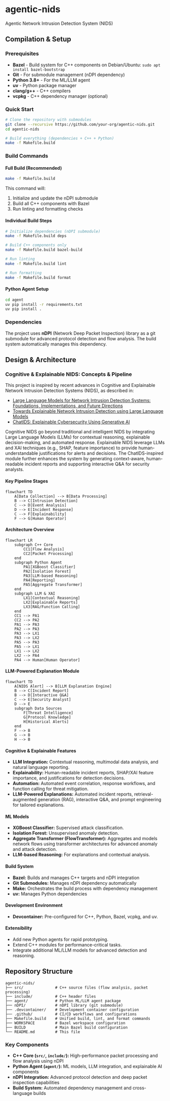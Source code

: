 
# agentic-nids

Agentic Network Intrusion Detection System (NIDS)

## Compilation & Setup

### Prerequisites
- **Bazel** - Build system for C++ components on Debian/Ubuntu: ```sudo apt install bazel-bootstrap```
- **Git** - For submodule management (nDPI dependency)
- **Python 3.8+** - For the ML/LLM agent
- **uv** - Python package manager
- **clang/g++** - C++ compilers
- **vcpkg** - C++ dependency manager (optional)

### Quick Start
```bash
# Clone the repository with submodules
git clone --recursive https://github.com/your-org/agentic-nids.git
cd agentic-nids

# Build everything (dependencies + C++ + Python)
make -f Makefile.build
```

### Build Commands

#### Full Build (Recommended)
```bash
make -f Makefile.build
```
This command will:
1. Initialize and update the nDPI submodule
2. Build all C++ components with Bazel
3. Run linting and formatting checks

#### Individual Build Steps
```bash
# Initialize dependencies (nDPI submodule)
make -f Makefile.build deps

# Build C++ components only
make -f Makefile.build bazel-build

# Run linting
make -f Makefile.build lint

# Run formatting
make -f Makefile.build format
```

#### Python Agent Setup
```bash
cd agent
uv pip install -r requirements.txt
uv pip install .
```

### Dependencies
The project uses **nDPI** (Network Deep Packet Inspection) library as a git submodule for advanced protocol detection and flow analysis. The build system automatically manages this dependency.

## Design & Architecture

### Cognitive & Explainable NIDS: Concepts & Pipeline
This project is inspired by recent advances in Cognitive and Explainable Network Intrusion Detection Systems (NIDS), as described in:
- [Large Language Models for Network Intrusion Detection Systems: Foundations, Implementations, and Future Directions](https://arxiv.org/html/2507.04752v1)
- [Towards Explainable Network Intrusion Detection using Large Language Models](https://arxiv.org/html/2408.04342v1)
- [ChatIDS: Explainable Cybersecurity Using Generative AI](https://arxiv.org/abs/2306.14504)

Cognitive NIDS go beyond traditional and intelligent NIDS by integrating Large Language Models (LLMs) for contextual reasoning, explainable decision-making, and automated response. Explainable NIDS leverage LLMs and XAI techniques (e.g., SHAP, feature importance) to provide human-understandable justifications for alerts and decisions. The ChatIDS-inspired module further enhances the system by generating context-aware, human-readable incident reports and supporting interactive Q&A for security analysts.

#### Key Pipeline Stages
```mermaid
flowchart TD
	A[Data Collection] --> B[Data Processing]
	B --> C[Intrusion Detection]
	C --> D[Event Analysis]
	D --> E[Incident Response]
	C --> F[Explainability]
	F --> G[Human Operator]
```


#### Architecture Overview
```mermaid
flowchart LR
	subgraph C++ Core
		CC1[Flow Analysis]
		CC2[Packet Processing]
	end
	subgraph Python Agent
		PA1[XGBoost Classifier]
		PA2[Isolation Forest]
		PA3[LLM-based Reasoning]
		PA4[Reporting]
		PA5[Aggregate Transformer]
	end
	subgraph LLM & XAI
		LX1[Contextual Reasoning]
		LX2[Explainable Reports]
		LX3[RAG/Function Calling]
	end
	CC1 --> PA1
	CC2 --> PA2
	PA1 --> PA3
	PA2 --> PA3
	PA3 --> LX1
	PA3 --> LX2
	PA5 --> PA3
	PA5 --> LX1
	LX1 --> LX2
	LX2 --> PA4
	PA4 --> Human[Human Operator]
```

#### LLM-Powered Explanation Module
```mermaid
flowchart TD
	A[NIDS Alert] --> B[LLM Explanation Engine]
	B --> C[Incident Report]
	B --> D[Interactive Q&A]
	C --> E[Security Analyst]
	D --> E
	subgraph Data Sources
		F[Threat Intelligence]
		G[Protocol Knowledge]
		H[Historical Alerts]
	end
	F --> B
	G --> B
	H --> B
```

#### Cognitive & Explainable Features
- **LLM Integration:** Contextual reasoning, multimodal data analysis, and natural language reporting.
- **Explainability:** Human-readable incident reports, SHAP/XAI feature importance, and justifications for detection decisions.
- **Automation:** Automated event correlation, response workflows, and function calling for threat mitigation.
- **LLM-Powered Explanations:** Automated incident reports, retrieval-augmented generation (RAG), interactive Q&A, and prompt engineering for tailored explanations.


#### ML Models
- **XGBoost Classifier:** Supervised attack classification.
- **Isolation Forest:** Unsupervised anomaly detection.
- **Aggregate Transformer (FlowTransformer):** Aggregates and models network flows using transformer architectures for advanced anomaly and attack detection.
- **LLM-based Reasoning:** For explanations and contextual analysis.

#### Build System
- **Bazel:** Builds and manages C++ targets and nDPI integration
- **Git Submodules:** Manages nDPI dependency automatically
- **Make:** Orchestrates the build process with dependency management
- **uv:** Manages Python dependencies

#### Development Environment
- **Devcontainer:** Pre-configured for C++, Python, Bazel, vcpkg, and uv.

#### Extensibility
- Add new Python agents for rapid prototyping.
- Extend C++ modules for performance-critical tasks.
- Integrate additional ML/LLM models for advanced detection and reasoning.

## Repository Structure
```
agentic-nids/
├── src/              # C++ source files (flow analysis, packet processing)
├── include/          # C++ header files
├── agent/            # Python ML/LLM agent package
├── nDPI/             # nDPI library (git submodule)
├── .devcontainer/    # Development container configuration
├── .github/          # CI/CD workflows and configurations
├── Makefile.build    # Unified build, lint, and format commands
├── WORKSPACE         # Bazel workspace configuration
├── BUILD             # Main Bazel build configuration
└── README.md         # This file
```

### Key Components
- **C++ Core (`src/`, `include/`):** High-performance packet processing and flow analysis using nDPI
- **Python Agent (`agent/`):** ML models, LLM integration, and explainable AI components
- **nDPI Integration:** Advanced protocol detection and deep packet inspection capabilities
- **Build System:** Automated dependency management and cross-language builds

